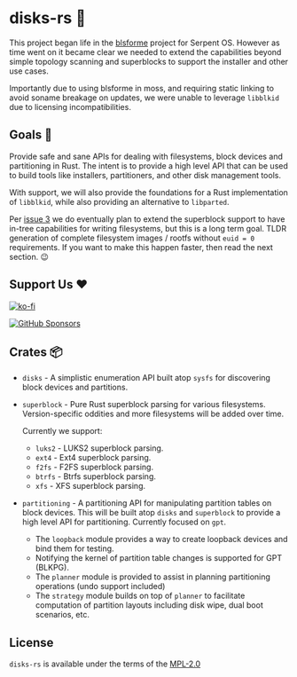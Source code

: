 # disks-rs 💽

This project began life in the [blsforme](https://github.com/serpent-os/blsforme) project for Serpent OS.
However as time went on it became clear we needed to extend the capabilities beyond simple topology scanning
and superblocks to support the installer and other use cases.

Importantly due to using blsforme in moss, and requiring static linking to avoid soname breakage on updates,
we were unable to leverage `libblkid` due to licensing incompatibilities.

## Goals 🎯

Provide safe and sane APIs for dealing with filesystems, block devices and partitioning in Rust. The intent
is to provide a high level API that can be used to build tools like installers, partitioners, and other disk
management tools.

With support, we will also provide the foundations for a Rust implementation of `libblkid`, while also providing
an alternative to `libparted`.

Per [issue 3](https://github.com/serpent-os/disks-rs/issues/3) we do eventually plan to extend the superblock support
to have in-tree capabilities for writing filesystems, but this is a long term goal. TLDR generation of complete filesystem
images / rootfs without `euid = 0` requirements. If you want to make this happen faster, then read the next section. 😉

## Support Us ❤️

[![ko-fi](https://ko-fi.com/img/githubbutton_sm.svg)](https://ko-fi.com/J3J511WM9N)

[![GitHub Sponsors](https://img.shields.io/github/sponsors/ikeycode?style=for-the-badge&logo=github&label=Sponsor)](https://github.com/sponsors/ikeycode)

## Crates 📦

- `disks` - A simplistic enumeration API built atop `sysfs` for discovering block devices and partitions.
- `superblock` - Pure Rust superblock parsing for various filesystems. Version-specific oddities and more filesystems
    will be added over time.

    Currently we support:

    - `luks2` - LUKS2 superblock parsing.
    - `ext4` - Ext4 superblock parsing.
    - `f2fs` - F2FS superblock parsing.
    - `btrfs` - Btrfs superblock parsing.
    - `xfs` - XFS superblock parsing.

- `partitioning` - A partitioning API for manipulating partition tables on block devices. This will be built atop
    `disks` and `superblock` to provide a high level API for partitioning. Currently focused on `gpt`.

    - The `loopback` module provides a way to create loopback devices and bind them for testing.
    - Notifying the kernel of partition table changes is supported for GPT (BLKPG).
    - The `planner` module is provided to assist in planning partitioning operations (undo support included)
    - The `strategy` module builds on top of `planner` to facilitate computation of partition layouts including
      disk wipe, dual boot scenarios, etc.

## License

`disks-rs` is available under the terms of the [MPL-2.0](https://spdx.org/licenses/MPL-2.0.html)
